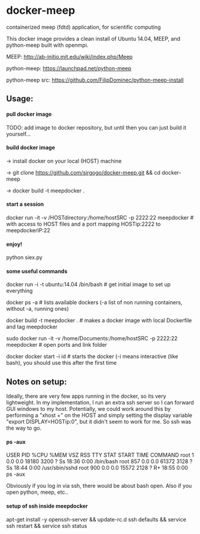 # docker-meep
containerized meep (fdtd) application, for scientific computing

This docker image provides a clean install of Ubuntu 14.04, MEEP, and python-meep built with openmpi.

MEEP: http://ab-initio.mit.edu/wiki/index.php/Meep <p></p>
python-meep: https://launchpad.net/python-meep <p></p>
python-meep src: https://github.com/FilipDominec/python-meep-install <p></p>

## Usage:

#### pull docker image
TODO: add image to docker repository, but until then you can just build it yourself...

#### build docker image
-> install docker on your local (HOST) machine

-> git clone https://github.com/sirgogo/docker-meep.git && cd docker-meep

-> docker build -t meepdocker .

#### start a session
docker run -it -v /HOSTdirectory:/home/hostSRC -p 2222:22 meepdocker \# with access to HOST files and a port mapping HOSTip:2222 to meepdockerIP:22

#### enjoy!
python siex.py

#### some useful commands
docker run -i -t ubuntu:14.04 /bin/bash \# get initial image to set up everything

docker ps -a \# lists available dockers (-a list of non running containers, without -a, running ones)

docker build -t meepdocker . \# makes a docker image with local Dockerfile and tag meepdocker

sudo docker run -it -v /home/Documents:/home/hostSRC -p 2222:22 meepdocker \# open ports and link folder

docker docker start -i id \# starts the docker (-i means interactive (like bash), you should use this after the first time

## Notes on setup:
Ideally, there are very few apps running in the docker, so its very lightweight. In my implementation, I run an extra ssh server so I can forward GUI windows to my host. Potentially, we could work around this by performing a "xhost +" on the HOST and simply setting the display variable "export DISPLAY=HOSTip:0", but it didn't seem to work for me. So ssh was the way to go.

#### ps -aux
USER       PID %CPU %MEM    VSZ   RSS TTY      STAT START   TIME COMMAND
root         1  0.0  0.0  18180  3200 ?        Ss   18:36   0:00 /bin/bash
root       857  0.0  0.0  61372  3128 ?        Ss   18:44   0:00 /usr/sbin/sshd
root       900  0.0  0.0  15572  2128 ?        R+   18:55   0:00 ps -aux

Obviously if you log in via ssh, there would be about bash open. Also if you open python, meep, etc.. 

#### setup of ssh inside meepdocker
apt-get install -y openssh-server && update-rc.d ssh defaults && service ssh restart && service ssh status
